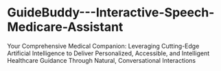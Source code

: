 # GuideBuddy---Interactive-Speech-Medicare-Assistant
Your Comprehensive Medical Companion: Leveraging Cutting-Edge Artificial Intelligence to Deliver Personalized, Accessible, and Intelligent Healthcare Guidance Through Natural, Conversational Interactions
